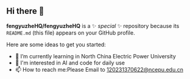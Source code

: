 ## Hi there 👋

**fengyuzheHQ/fengyuzheHQ** is a ✨ _special_ ✨ repository because its `README.md` (this file) appears on your GitHub profile.

Here are some ideas to get you started:

- 🌱 I’m currently learning in North China Electric Power University
- 💬 I'm interested in AI and code for daily use
- 📫 How to reach me:Please Email to 120231370622@ncepu.edu.cn

